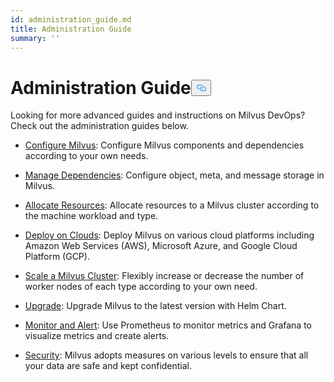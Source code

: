 ```yaml
---
id: administration_guide.md
title: Administration Guide
summary: ''
---
```

<h1 id="Administration-Guide" class="common-anchor-header">Administration Guide<button data-href="#Administration-Guide" class="anchor-icon" translate="no">
      <svg translate="no"
        aria-hidden="true"
        focusable="false"
        height="20"
        version="1.1"
        viewBox="0 0 16 16"
        width="16"
      >
        <path
          fill="#0092E4"
          fill-rule="evenodd"
          d="M4 9h1v1H4c-1.5 0-3-1.69-3-3.5S2.55 3 4 3h4c1.45 0 3 1.69 3 3.5 0 1.41-.91 2.72-2 3.25V8.59c.58-.45 1-1.27 1-2.09C10 5.22 8.98 4 8 4H4c-.98 0-2 1.22-2 2.5S3 9 4 9zm9-3h-1v1h1c1 0 2 1.22 2 2.5S13.98 12 13 12H9c-.98 0-2-1.22-2-2.5 0-.83.42-1.64 1-2.09V6.25c-1.09.53-2 1.84-2 3.25C6 11.31 7.55 13 9 13h4c1.45 0 3-1.69 3-3.5S14.5 6 13 6z"
        ></path>
      </svg>
    </button></h1><p>Looking for more advanced guides and instructions on Milvus DevOps? Check out the administration guides below.</p>
<ul>
<li><p><a href="/docs/ja/configure_milvus.md">Configure Milvus</a>: Configure Milvus components and dependencies according to your own needs.</p></li>
<li><p><a href="/docs/ja/manage_dependencies.md">Manage Dependencies</a>: Configure object, meta, and message storage in Milvus.</p></li>
<li><p><a href="/docs/ja/allocate.md">Allocate Resources</a>: Allocate resources to a Milvus cluster according to the machine workload and type.</p></li>
<li><p><a href="/docs/ja/deploy_on_clouds.md">Deploy on Clouds</a>: Deploy Milvus on various cloud platforms including Amazon Web Services (AWS), Microsoft Azure, and Google Cloud Platform (GCP).</p></li>
<li><p><a href="/docs/ja/scaleout.md">Scale a Milvus Cluster</a>:  Flexibly increase or decrease the number of worker nodes of each type according to your own need.</p></li>
<li><p><a href="/docs/ja/upgrade.md">Upgrade</a>: Upgrade Milvus to the latest version with Helm Chart.</p></li>
<li><p><a href="/docs/ja/monitor_and_alert.md">Monitor and Alert</a>: Use Prometheus to monitor metrics and Grafana to visualize metrics and create alerts.</p></li>
<li><p><a href="/docs/ja/security.md">Security</a>: Milvus adopts measures on various levels to ensure that all your data are safe and kept confidential.</p></li>
</ul>

